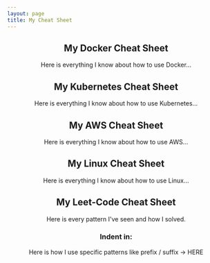 ```yaml
---
layout: page
title: My Cheat Sheet
---
```


<div style="text-align: center;">

<h2>My Docker Cheat Sheet</h2>
<p>Here is everything I know about how to use Docker...</p>

<h2>My Kubernetes Cheat Sheet</h2>
<p>Here is everything I know about how to use Kubernetes...</p>

<h2>My AWS Cheat Sheet</h2>
<p>Here is everything I know about how to use AWS...</p>

<h2>My Linux Cheat Sheet</h2>
<p>Here is everything I know about how to use Linux...</p>

<h2>My Leet-Code Cheat Sheet</h2>
<p>Here is every pattern I've seen and how I solved.</p>

<h3>Indent in:</h3>
<p>Here is how I use specific patterns like prefix / suffix -&gt; HERE</p>

</div>

